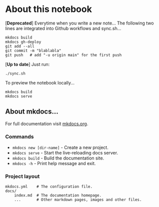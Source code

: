 # About this notebook

\[**Deprecated**\] Everytime when you write a new note...
The following two lines are integrated into Github workflows and sync.sh...
```
mkdocs build
mkdocs gh-deploy
git add --all
git commit -m "blablabla"
git push   # add "-u origin main" for the first push
```

\[**Up to date**\] Just run:
```
./sync.sh
```

To preview the notebook locally...
```
mkdocs build
mkdocs serve
```

## About mkdocs...

For full documentation visit [mkdocs.org](https://www.mkdocs.org).

### Commands

* `mkdocs new [dir-name]` - Create a new project.
* `mkdocs serve` - Start the live-reloading docs server.
* `mkdocs build` - Build the documentation site.
* `mkdocs -h` - Print help message and exit.

### Project layout

    mkdocs.yml    # The configuration file.
    docs/
        index.md  # The documentation homepage.
        ...       # Other markdown pages, images and other files.
